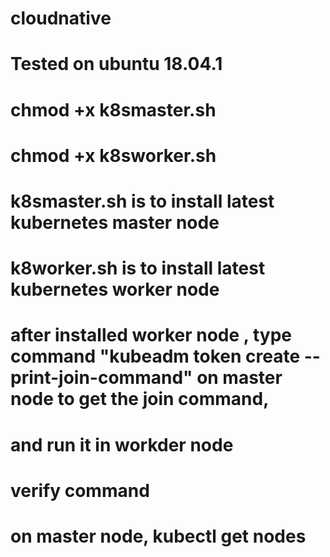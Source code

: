 # cloudnative
# Tested on ubuntu 18.04.1
# chmod +x k8smaster.sh
# chmod +x k8sworker.sh
# k8smaster.sh is to install latest kubernetes master node
# k8worker.sh is to install latest kubernetes worker node
# after installed worker node , type command "kubeadm token create --print-join-command" on master node to get the join command, 
# and run it in workder node 
# verify command
# on master node, kubectl get nodes


